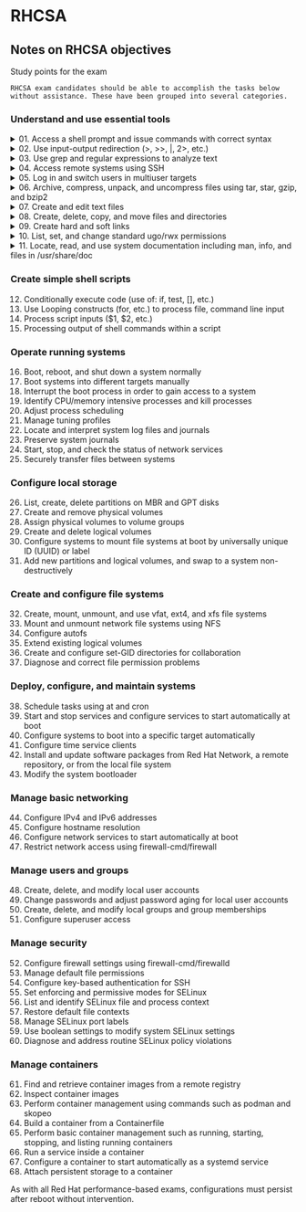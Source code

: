 # RHCSA
## Notes on RHCSA objectives

Study points for the exam

    RHCSA exam candidates should be able to accomplish the tasks below without assistance. These have been grouped into several categories.
### Understand and use essential tools

<details>
    <summary>01. Access a shell prompt and issue commands with correct syntax</summary>
    - terminal app
    - tty through ctl+alt+f1-f6
</details>    
<details>
    <summary>02. Use input-output redirection (>, >>, |, 2>, etc.)</summary>
</details>
<details>
    <summary>03. Use grep and regular expressions to analyze text</summary>
</details>
<details>
    <summary>04. Access remote systems using SSH</summary>
</details>
<details>
    <summary>05. Log in and switch users in multiuser targets</summary>
</details>
<details>
    <summary>06. Archive, compress, unpack, and uncompress files using tar, star, gzip, and bzip2</summary>
</details>
<details>
    <summary>07. Create and edit text files</summary>
</details>
<details>
    <summary>08. Create, delete, copy, and move files and directories</summary>
</details>
<details>
    <summary>09. Create hard and soft links</summary>
</details>
<details>
    <summary>10. List, set, and change standard ugo/rwx permissions</summary>
</details>
<details>
    <summary>11. Locate, read, and use system documentation including man, info, and files in /usr/share/doc</summary>
</details>    

### Create simple shell scripts

12. Conditionally execute code (use of: if, test, [], etc.)
13. Use Looping constructs (for, etc.) to process file, command line input
14. Process script inputs ($1, $2, etc.)
15. Processing output of shell commands within a script

### Operate running systems

16. Boot, reboot, and shut down a system normally
17. Boot systems into different targets manually
18. Interrupt the boot process in order to gain access to a system
19. Identify CPU/memory intensive processes and kill processes
20. Adjust process scheduling
21. Manage tuning profiles
22. Locate and interpret system log files and journals
23. Preserve system journals
24. Start, stop, and check the status of network services
25. Securely transfer files between systems

### Configure local storage

26. List, create, delete partitions on MBR and GPT disks
27. Create and remove physical volumes
28. Assign physical volumes to volume groups
29. Create and delete logical volumes
30. Configure systems to mount file systems at boot by universally unique ID (UUID) or label
31. Add new partitions and logical volumes, and swap to a system non-destructively

### Create and configure file systems

32. Create, mount, unmount, and use vfat, ext4, and xfs file systems
33. Mount and unmount network file systems using NFS
34. Configure autofs
35. Extend existing logical volumes
36. Create and configure set-GID directories for collaboration
37. Diagnose and correct file permission problems

### Deploy, configure, and maintain systems

38. Schedule tasks using at and cron
39. Start and stop services and configure services to start automatically at boot
40. Configure systems to boot into a specific target automatically
41. Configure time service clients
42. Install and update software packages from Red Hat Network, a remote repository, or from the local file system
43. Modify the system bootloader

### Manage basic networking

44. Configure IPv4 and IPv6 addresses
45. Configure hostname resolution
46. Configure network services to start automatically at boot
47. Restrict network access using firewall-cmd/firewall

### Manage users and groups

48. Create, delete, and modify local user accounts
49. Change passwords and adjust password aging for local user accounts
50. Create, delete, and modify local groups and group memberships
51. Configure superuser access

### Manage security

52. Configure firewall settings using firewall-cmd/firewalld
53. Manage default file permissions
54. Configure key-based authentication for SSH
55. Set enforcing and permissive modes for SELinux
56. List and identify SELinux file and process context
57. Restore default file contexts
58. Manage SELinux port labels
59. Use boolean settings to modify system SELinux settings
60. Diagnose and address routine SELinux policy violations

### Manage containers

61. Find and retrieve container images from a remote registry
62. Inspect container images
63. Perform container management using commands such as podman and skopeo
64. Build a container from a Containerfile
65. Perform basic container management such as running, starting, stopping, and listing running containers
66. Run a service inside a container
67. Configure a container to start automatically as a systemd service
68. Attach persistent storage to a container

As with all Red Hat performance-based exams, configurations must persist after reboot without intervention.
